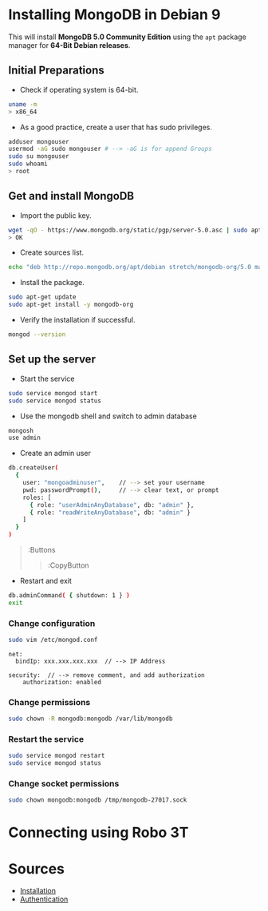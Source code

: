 # Installing MongoDB in Debian 9
This will install **MongoDB 5.0 Community Edition** using the `apt` package manager for **64-Bit Debian releases**.

## Initial Preparations
* Check if operating system is 64-bit.
```bash
uname -m
> x86_64
```

* As a good practice, create a user that has sudo privileges.
```bash
adduser mongouser
usermod -aG sudo mongouser # --> -aG is for append Groups
sudo su mongouser
sudo whoami
> root
```

## Get and install MongoDB
* Import the public key.
```bash
wget -qO - https://www.mongodb.org/static/pgp/server-5.0.asc | sudo apt-key add -
> OK
```

* Create sources list.
```bash
echo "deb http://repo.mongodb.org/apt/debian stretch/mongodb-org/5.0 main" | sudo tee /etc/apt/sources.list.d/mongodb-org-5.0.list
```

* Install the package.
```bash
sudo apt-get update
sudo apt-get install -y mongodb-org
```

* Verify the installation if successful.
```bash
mongod --version
```

## Set up the server
* Start the service
```bash
sudo service mongod start
sudo service mongod status
```

* Use the mongodb shell and switch to admin database
```bash
mongosh
use admin
```

* Create an admin user
```bash
db.createUser(
  {
    user: "mongoadminuser",    // --> set your username
    pwd: passwordPrompt(),     // --> clear text, or prompt
    roles: [
      { role: "userAdminAnyDatabase", db: "admin" },
      { role: "readWriteAnyDatabase", db: "admin" }
    ]
  }
)
```
> :Buttons
> > :CopyButton

* Restart and exit
```bash
db.adminCommand( { shutdown: 1 } )
exit
```

### Change configuration
```bash
sudo vim /etc/mongod.conf
```
```
net:
  bindIp: xxx.xxx.xxx.xxx  // --> IP Address

security:  // --> remove comment, and add authorization
    authorization: enabled
```

### Change permissions
```bash
sudo chown -R mongodb:mongodb /var/lib/mongodb
```

### Restart the service
```bash
sudo service mongod restart
sudo service mongod status
```

### Change socket permissions
```bash
sudo chown mongodb:mongodb /tmp/mongodb-27017.sock
```

# Connecting using Robo 3T

# Sources
* [Installation](https://docs.mongodb.com/manual/tutorial/install-mongodb-on-debian/)
* [Authentication](https://docs.mongodb.com/manual/tutorial/configure-scram-client-authentication/)
